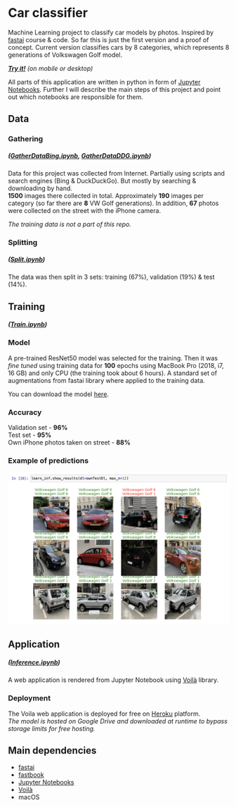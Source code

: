 # Car classifier

Machine Learning project to classify car models by photos. Inspired by [fastai](https://www.fast.ai) course & code. So far this is just the first version and a proof of concept. Current version classifies cars by 8 categories, which represents 8 generations of Volkswagen Golf model.

*[**Try it!**](https://vw-golf-classifier.herokuapp.com) (on mobile or desktop)*

All parts of this application are written in python in form of [Jupyter Notebooks](https://jupyter.org). Further I will describe the main steps of this project and point out which notebooks are responsible for them.

## Data

### Gathering

##### ([GatherDataBing.ipynb](GatherDataBing.ipynb), [GatherDataDDG.ipynb](GatherDataDDG.ipynb))
Data for this project was collected from Internet. Partially using scripts and search engines (Bing & DuckDuckGo). But mostly by searching & downloading by hand.  
**1500** images there collected in total. Approximately **190** images per category (so far there are **8** VW Golf generations).
In addition, **67** photos were collected on the street with the iPhone camera.

*The training data is not a part of this repo.*

### Splitting
##### ([Split.ipynb](Split.ipynb))

The data was then split in 3 sets: training (67%), validation (19%) & test (14%).

## Training
##### ([Train.ipynb](Train.ipynb))
### Model

A pre-trained ResNet50 model was selected for the training. Then it was *fine tuned* using training data for **100** epochs using MacBook Pro (2018, i7, 16 GB) and only CPU (the training took about 6 hours). A standard set of augmentations from fastai library where applied to the training data.

You can download the model [here](https://drive.google.com/file/d/170T-MMyYRKQGUJF9z1RhLypIkvLoVZg-/view?usp=sharing).

### Accuracy

Validation set - **96%**  
Test set - **95%**  
Own iPhone photos taken on street - **88%**

### Example of predictions
![predictions example](readme/predictions.png)

## Application
##### ([Inference.ipynb](Inference.ipynb))

A web application is rendered from Jupyter Notebook using [Voilà](https://github.com/voila-dashboards/voila/) library.

### Deployment

 The Voila web application is deployed for free on [Heroku](https://www.heroku.com/) platform.  
 *The model is hosted on Google Drive and downloaded at runtime to bypass storage limits for free hosting.*

 ## Main dependencies
 - [fastai](https://docs.fast.ai)
 - [fastbook](https://github.com/fastai/fastbook)
 - [Jupyter Notebooks](https://jupyter.org)
 - [Voilà](https://github.com/voila-dashboards/voila/)
 - macOS